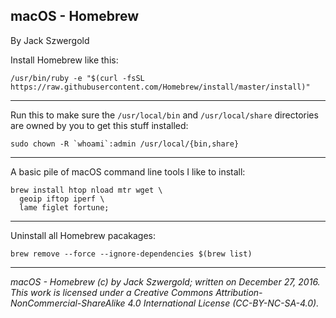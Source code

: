 ## macOS - Homebrew

By Jack Szwergold

Install Homebrew like this:

    /usr/bin/ruby -e "$(curl -fsSL https://raw.githubusercontent.com/Homebrew/install/master/install)"

***

Run this to make sure the `/usr/local/bin` and `/usr/local/share` directories are owned by you to get this stuff installed:

    sudo chown -R `whoami`:admin /usr/local/{bin,share}

***

A basic pile of macOS command line tools I like to install:

    brew install htop nload mtr wget \
      geoip iftop iperf \
      lame figlet fortune;

***

Uninstall all Homebrew pacakages:

    brew remove --force --ignore-dependencies $(brew list)

***

*macOS - Homebrew (c) by Jack Szwergold; written on December 27, 2016. This work is licensed under a Creative Commons Attribution-NonCommercial-ShareAlike 4.0 International License (CC-BY-NC-SA-4.0).*